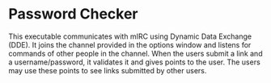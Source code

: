 # Password Checker

This executable communicates with mIRC using Dynamic Data Exchange (DDE). 
It joins the channel provided in the options window and listens for commands of other people in the channel.
When the users submit a link and a username/password, it validates it and gives points to the user. The users may use these points to see links submitted by other users.
